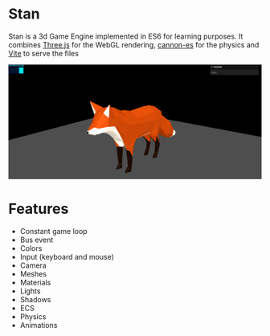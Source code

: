 # Stan
Stan is a 3d Game Engine implemented in ES6 for learning purposes. It combines [Three.js](https://threejs.org/) for the WebGL rendering, [cannon-es](https://github.com/pmndrs/cannon-es) for the physics and [Vite](https://vitejs.dev/) to serve the files

![image](static/img/screenshot.png)

# Features
* Constant game loop
* Bus event
* Colors
* Input (keyboard and mouse)
* Camera
* Meshes
* Materials
* Lights
* Shadows
* ECS
* Physics
* Animations

